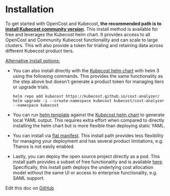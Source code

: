 Installation
===================

To get started with OpenCost and Kubecost, **the recommended path is to [install Kubecost community version](http://kubecost.com/install)**. This install method is available for free and leverages the Kubecost helm chart. It provides access to all OpenCost and Community Kubecost functionality and can scale to large clusters. This will also provide a token for trialing and retaining data across different Kubecost product tiers.

<ins>Alternative install options:<ins>

* You can also install directly with the [Kubecost helm chart](https://github.com/kubecost/cost-analyzer-helm-chart/) with helm 3 using the following commands. This provides the same functionality as the step above but doesn't generate a product token for managing tiers or upgrade trials. 

   ```
   helm repo add kubecost https://kubecost.github.io/cost-analyzer/
   helm upgrade -i --create-namespace kubecost kubecost/cost-analyzer --namespace kubecost
   ```
  
* You can run [helm template](https://helm.sh/docs/helm/helm_template/) against the [Kubecost helm chart](https://github.com/kubecost/cost-analyzer-helm-chart/) to generate local YAML output. This requires extra effort when compared to directly installing the helm chart but is more flexible than deploying static YAML.

* You can install via [flat manifest](https://github.com/kubecost/cost-analyzer-helm-chart/blob/master/README.md#manifest). This install path provides less flexibility for managing your deployment and has several product limitations, e.g. Thanos is not easily enabled.

* Lastly, you can deploy the open source project directly as a pod. This install path provides a subset of free functionality and is available [here](https://github.com/kubecost/cost-model/blob/master/deploying-as-a-pod.md). Specifically, this install path deploys the underlying cost allocation model without the same UI or access to enterprise functionality, e.g. SAML support. 

Edit this doc on [GitHub](https://github.com/kubecost/docs/blob/main/install.md)

<!--- {"article":"4407601821207","section":"4402815636375","permissiongroup":"1500001277122"} --->
